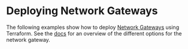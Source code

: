 # Deploying Network Gateways

The following examples show how to deploy [Network Gateways](https://console.bluemix.net/docs/infrastructure/virtual-router-appliance/about.html#about) using Terraform. See the [docs](https://ibm-cloud.github.io/tf-ibm-docs/v0.11.1/r/network_gateway.html) for an overview of the different options for the network gateway.

